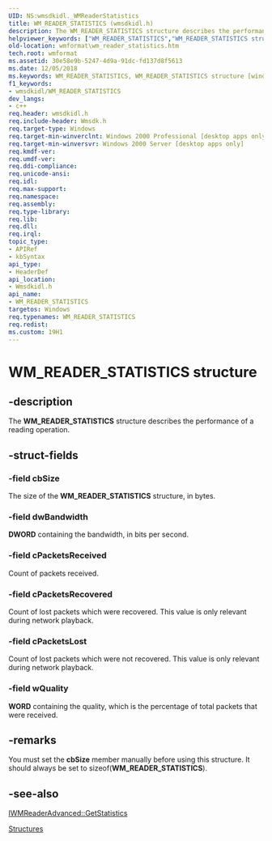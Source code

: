 ```yaml
---
UID: NS:wmsdkidl._WMReaderStatistics
title: WM_READER_STATISTICS (wmsdkidl.h)
description: The WM_READER_STATISTICS structure describes the performance of a reading operation.helpviewer_keywords: ["WM_READER_STATISTICS","WM_READER_STATISTICS structure [windows Media Format]","wmformat.wm_reader_statistics","wmsdkidl/WM_READER_STATISTICS"]
old-location: wmformat\wm_reader_statistics.htm
tech.root: wmformat
ms.assetid: 30e58e9b-5247-4d9a-91dc-fd137d8f5613
ms.date: 12/05/2018
ms.keywords: WM_READER_STATISTICS, WM_READER_STATISTICS structure [windows Media Format], wmformat.wm_reader_statistics, wmsdkidl/WM_READER_STATISTICS
f1_keywords:
- wmsdkidl/WM_READER_STATISTICS
dev_langs:
- c++
req.header: wmsdkidl.h
req.include-header: Wmsdk.h
req.target-type: Windows
req.target-min-winverclnt: Windows 2000 Professional [desktop apps only],Windows Media Format 7 SDK, or later versions of the SDK
req.target-min-winversvr: Windows 2000 Server [desktop apps only]
req.kmdf-ver: 
req.umdf-ver: 
req.ddi-compliance: 
req.unicode-ansi: 
req.idl: 
req.max-support: 
req.namespace: 
req.assembly: 
req.type-library: 
req.lib: 
req.dll: 
req.irql: 
topic_type:
- APIRef
- kbSyntax
api_type:
- HeaderDef
api_location:
- Wmsdkidl.h
api_name:
- WM_READER_STATISTICS
targetos: Windows
req.typenames: WM_READER_STATISTICS
req.redist: 
ms.custom: 19H1
---
```


# WM_READER_STATISTICS structure


## -description



The <b>WM_READER_STATISTICS</b> structure describes the performance of a reading operation.




## -struct-fields




### -field cbSize

The size of the <b>WM_READER_STATISTICS</b> structure, in bytes.


### -field dwBandwidth

<b>DWORD</b> containing the bandwidth, in bits per second.


### -field cPacketsReceived

Count of packets received.


### -field cPacketsRecovered

Count of lost packets which were recovered. This value is only relevant during network playback.


### -field cPacketsLost

Count of lost packets which were not recovered. This value is only relevant during network playback.


### -field wQuality

<b>WORD</b> containing the quality, which is the percentage of total packets that were received.


## -remarks



You must set the <b>cbSize</b> member manually before using this structure. It should always be set to sizeof(<b>WM_READER_STATISTICS</b>).




## -see-also




<a href="https://docs.microsoft.com/windows/desktop/api/wmsdkidl/nf-wmsdkidl-iwmreaderadvanced-getstatistics">IWMReaderAdvanced::GetStatistics</a>



<a href="https://docs.microsoft.com/windows/desktop/wmformat/structures">Structures</a>
 

 

